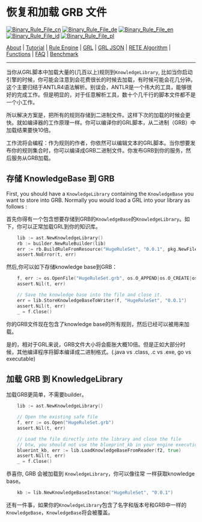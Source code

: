 # 恢复和加载 GRB 文件




[![Binary_Rule_File_cn](https://github.com/yammadev/flag-icons/blob/master/png/CN.png?raw=true)](../cn/Binary_Rule_File_cn.md)
[![Binary_Rule_File_de](https://github.com/yammadev/flag-icons/blob/master/png/DE.png?raw=true)](../de/Binary_Rule_File_de.md)
[![Binary_Rule_File_en](https://github.com/yammadev/flag-icons/blob/master/png/GB.png?raw=true)](../en/Binary_Rule_File_en.md)
[![Binary_Rule_File_id](https://github.com/yammadev/flag-icons/blob/master/png/ID.png?raw=true)](../id/Binary_Rule_File_id.md)
[![Binary_Rule_File_pl](https://github.com/yammadev/flag-icons/blob/master/png/PL.png?raw=true)](../pl/Binary_Rule_File_id.md)

[About](About_cn.md) | [Tutorial](Tutorial_cn.md) | [Rule Engine](RuleEngine_cn.md) | [GRL](GRL_cn.md) | [GRL JSON](GRL_JSON_cn.md) | [RETE Algorithm](RETE_cn.md) | [Functions](Function_cn.md) | [FAQ](FAQ_cn.md) | [Benchmark](Benchmarking_cn.md)

---

当你从GRL脚本中加载大量的(几百以上)规则到`KnowledgeLibrary`, 比如当你启动引擎的时候，你可能会注意到会花费很长的时候去加载，有时候可能会花几分钟。这个主要归结于ANTLR4语法解析。别误会，ANTLR是一个伟大的工具，能够很好的完成工作。但是明显的，对于任意解析工具，数十个几千行的脚本文件都不是一个小工作。

所以解决方案是，把所有的规则存储到二进制文件。这样下次的加载的时候会更快。就如编译器的工作原理一样。你可以编译你的GRL脚本，从二进制（GRB）中加载结果要快10倍。

工作流将会编程：作为规则的作者，你依然可以编辑文本的GRL脚本。当你想要发布你的规则集合时，你可以编译成GRB二进制文件。你发布GRB到你的服务，然后服务从GRB加载。

## 存储 KnowledgeBase 到 GRB

First, you should have a `KnowledgeLibrary` containing the `KnowledgeBase` you want to store into GRB.
Normally you would load a GRL into your library as follows :

首先你得有一个包含想要存储到GRB的`KnowledgeBase`的`KnowledgeLibrary`。如下，你可以正常加载GRL到你的知识库。

```go
	lib := ast.NewKnowledgeLibrary()
	rb := builder.NewRuleBuilder(lib)
	err := rb.BuildRuleFromResource("HugeRuleSet", "0.0.1", pkg.NewFileResource("HugeRuleSet.grl"))
	assert.NoError(t, err)
```

然后,你可以如下存储knowledge base到GRB：

```go
	f, err := os.OpenFile("HugeRuleSet.grb", os.O_APPEND|os.O_CREATE|os.O_WRONLY, 0644)
	assert.Nil(t, err)

	// Save the knowledge base into the file and close it.
	err = lib.StoreKnowledgeBaseToWriter(f, "HugeRuleSet", "0.0.1")
	assert.Nil(t, err)
	_ = f.Close()
```

你的GRB文件现在包含了knowledge base的所有规则，然后已经可以被用来加载。

是的，相对于GRL来说，GRB文件大小将会膨胀大概10倍。但是正如大部分时候，其他编译程序将脚本编译成二进制格式。(.java vs .class, .c vs .exe, go vs executable)

## 加载 GRB 到 KnowledgeLibrary

加载GRB更简单，不需要builder。

```go
	lib := ast.NewKnowledgeLibrary()

	// Open the existing safe file
	f, err := os.Open("HugeRuleSet.grb")
	assert.Nil(t, err)

	// Load the file directly into the library and close the file
	// btw, you should not use the blueprint_kb in your engine execution.
	bluerint_kb, err := lib.LoadKnowledgeBaseFromReader(f2, true)
	assert.Nil(t, err)
	_ = f.Close()
```

恭喜你,  GRB 会被加载到 `KnowledgeLibrary`，你可以像往常 一样获取knowledge base。

```go
    kb := lib.NewKnowledgeBaseInstance("HugeRuleSet", "0.0.1")
```

还有一件事，如果你的`KnowledgeLibrary`包含了名字和版本号和GRB中一样的`KnowledgeBase`，`KnowledgeBase`将会被覆盖。